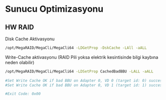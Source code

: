 # Sunucu Optimizasyonu

## HW RAID

Disk Cache Aktivasyonu

```bash
/opt/MegaRAID/MegaCli/MegaCli64 -LDGetProp -DskCache -LAll -aALL
```

Write-Cache aktivasyonu (RAID Pili yoksa elektrik kesintisinde bilgi kaybına neden olabilir)
```bash
/opt/MegaRAID/MegaCli/MegaCli64 -LDSetProp CachedBadBBU -LALL -aALL  
                                     
#Set Write Cache OK if bad BBU on Adapter 0, VD 0 (target id: 0) success
#Set Write Cache OK if bad BBU on Adapter 0, VD 1 (target id: 1) success

#Exit Code: 0x00
```


